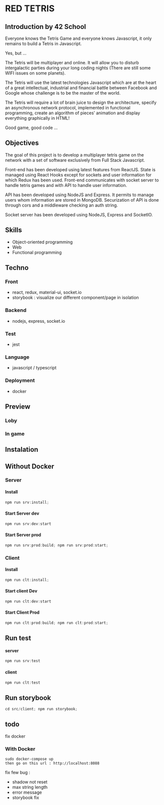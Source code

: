 # RED TETRIS

## Introduction by 42 School
Everyone knows the Tetris Game and everyone knows Javascript, it only remains to build a Tetris in Javascript.

Yes, but ...

The Tetris will be multiplayer and online. It will allow you to disturb intergalactic parties during your long coding nights (There are still some WIFI issues on some planets).

The Tetris will use the latest technologies Javascript which are at the heart of a great intellectual, industrial and financial battle between Facebook and Google whose challenge is to be the master of the world.

The Tetris will require a lot of brain juice to design the architecture, specify an asynchronous network protocol, implemented in functional programming, create an algorithm of pieces’ animation and display everything graphically in HTML!

Good game, good code ...

## Objectives

The goal of this project is to develop a multiplayer tetris game on the network with a set of software exclusively from Full Stack Javascript.

Front-end has been developed using latest features from ReactJS. State is managed using React Hooks except for sockets and user information for which Redux has been used. Front-end communicates with socket server to handle tetris games and with API to handle user information.

API has been developed using NodeJS and Express. It permits to manage users whom information are stored in MongoDB. Securization of API is done through cors and a middleware checking an auth string.

Socket server has been developed using NodeJS, Express and SocketIO.

## Skills
* Object-oriented programming
* Web
* Functional programming

## Techno
### Front
* react, redux, material-ui, socket.io
* storybook : visualize our different component/page in isolation

### Backend
* nodejs, express, socket.io

### Test
* jest

### Language
* javascript / typescript

### Deployment
* docker

## Preview
### Loby

### In game

## Instalation


## Without Docker
### Server
#### Install
```js
npm run srv:install;
```

#### Start Server dev
```js
npm run srv:dev:start
```

#### Start Server prod
```js
npm run srv:prod:build; npm run srv:prod:start;
```

### Client
#### Install
```js
npm run clt:install;
```

#### Start client Dev
```js
npm run clt:dev:start
```

#### Start Client Prod
```js
npm run clt:prod:build; npm run clt:prod:start;
```

## Run test
#### server
```js
npm run srv:test
```
#### client
```js
npm run clt:test
```


## Run storybook
```js
cd src/client; npm run storybook;
```


## todo
fix docker
### With Docker
```
sudo docker-compose up
then go on this url : http://localhost:8088
```

fix few bug :
* shadow not reset
* max string length
* error message
* storybook fix
